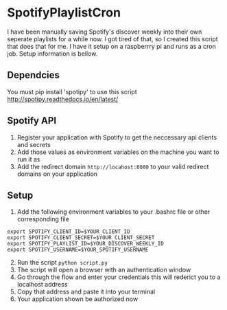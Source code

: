 # SpotifyPlaylistCron
I have been manually saving Spotify's discover weekly into their own seperate playlists for a while now. I got tired of that,
so I created this script that does that for me. I have it setup on a raspberrry pi and runs as a cron job. Setup information is bellow.

## Dependcies
You must pip install 'spotipy' to use this script http://spotipy.readthedocs.io/en/latest/

## Spotify API
1. Register your application with Spotify to get the neccessary api clients and secrets
2. Add those values as environment variables on the machine you want to run it as
3. Add the redirect domain `http://locahost:8080` to your valid redirect domains on your application

## Setup
1. Add the following environment variables to your .bashrc file or other corresponding file
```
export SPOTIFY_CLIENT_ID=$YOUR_CLIENT_ID
export SPOTIFY_CLIENT_SECRET=$YOUR_CLIENT_SECRET
export SPOTIFY_PLAYLIST_ID=$YOUR_DISCOVER_WEEKLY_ID
export SPOTIFY_USERNAME=$YOUR_SPOTIFY_USERNAME
```

2. Run the script `python script.py`
3. The script will open a browser with an authentication window
4. Go through the flow and enter your credentials this will rederict you to a localhost address
5. Copy that address and paste it into your terminal
6. Your application shown be authorized now
